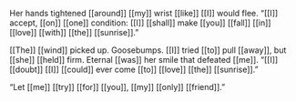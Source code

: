 Her hands tightened [[around]] [[my]] wrist [[like]] [[I]] would flee. “[[I]] accept, [[on]] [[one]] condition: [[I]] [[shall]] make [[you]] [[fall]] [[in]] [[love]] [[with]] [[the]] [[sunrise]].”

[[The]] [[wind]] picked up. Goosebumps. [[I]] tried [[to]] pull [[away]], but [[she]] [[held]] firm. Eternal [[was]] her smile that defeated [[me]]. “[[I]] [[doubt]] [[I]] [[could]] ever come [[to]] [[love]] [[the]] [[sunrise]].”

“Let [[me]] [[try]] [[for]] [[you]], [[my]] [[only]] [[friend]].”